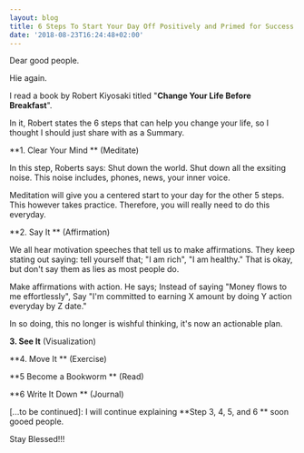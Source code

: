 ```yaml
---
layout: blog
title: 6 Steps To Start Your Day Off Positively and Primed for Success
date: '2018-08-23T16:24:48+02:00'
---
```

Dear good people.

Hie again.

I read a book by Robert Kiyosaki titled "**Change Your Life Before Breakfast**".

In it, Robert states the 6 steps that can help you change your life, so I thought I should just share with as a Summary.

**1. Clear Your Mind ** (Meditate)

In this step, Roberts says: Shut down the world. Shut down all the exsiting noise. This noise includes, phones, news, your inner voice.

Meditation will give you a centered start to your day for the other 5 steps. This however takes practice. Therefore, you will really need to do this everyday.

**2. Say It ** (Affirmation)

We all hear motivation speeches that tell us to make affirmations. They keep stating out saying: tell yourself that; "I am rich", "I am healthy." That is okay, but don't say them as lies as most people do.

Make affirmations with action. He says; Instead of saying "Money flows to me effortlessly", Say "I'm committed to earning X amount by doing Y action everyday by Z date."

In so doing, this no longer is wishful thinking, it's now an actionable plan.

**3. See It** (Visualization)

**4. Move It ** (Exercise)

**5 Become a Bookworm ** (Read)

**6 Write It Down ** (Journal)

\[...to be continued]: I will continue explaining **Step 3, 4, 5, and 6 ** soon gooed people.

Stay Blessed!!!

